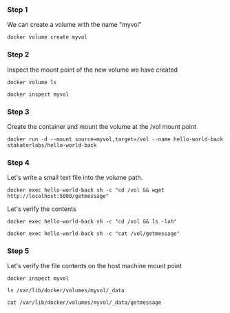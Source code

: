 ### Step 1

We can create a volume with the name "myvol"

`docker volume create myvol`

### Step 2

Inspect the mount point of the new volume we have created

`docker volume ls`

`docker inspect myvol`

### Step 3

Create the container and mount the volume at the /vol mount point

`docker run -d --mount source=myvol,target=/vol --name hello-world-back stakaterlabs/hello-world-back`

### Step 4

Let's write a small text file into the volume path.

`docker exec hello-world-back sh -c "cd /vol && wget http://localhost:5000/getmessage"`

Let's verify the contents

`docker exec hello-world-back sh -c "cd /vol && ls -lah"`

`docker exec hello-world-back sh -c "cat /vol/getmessage"`

### Step 5

Let's verify the file contents on the host machine mount point

`docker inspect myvol`

`ls /var/lib/docker/volumes/myvol/_data`

`cat /var/lib/docker/volumes/myvol/_data/getmessage`

